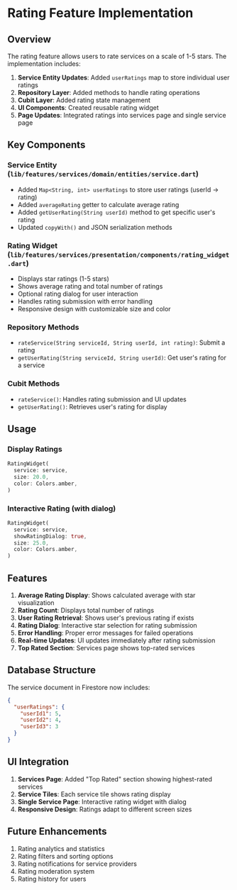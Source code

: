 # Rating Feature Implementation

## Overview
The rating feature allows users to rate services on a scale of 1-5 stars. The implementation includes:

1. **Service Entity Updates**: Added `userRatings` map to store individual user ratings
2. **Repository Layer**: Added methods to handle rating operations
3. **Cubit Layer**: Added rating state management
4. **UI Components**: Created reusable rating widget
5. **Page Updates**: Integrated ratings into services page and single service page

## Key Components

### Service Entity (`lib/features/services/domain/entities/service.dart`)
- Added `Map<String, int> userRatings` to store user ratings (userId -> rating)
- Added `averageRating` getter to calculate average rating
- Added `getUserRating(String userId)` method to get specific user's rating
- Updated `copyWith()` and JSON serialization methods

### Rating Widget (`lib/features/services/presentation/components/rating_widget.dart`)
- Displays star ratings (1-5 stars)
- Shows average rating and total number of ratings
- Optional rating dialog for user interaction
- Handles rating submission with error handling
- Responsive design with customizable size and color

### Repository Methods
- `rateService(String serviceId, String userId, int rating)`: Submit a rating
- `getUserRating(String serviceId, String userId)`: Get user's rating for a service

### Cubit Methods
- `rateService()`: Handles rating submission and UI updates
- `getUserRating()`: Retrieves user's rating for display

## Usage

### Display Ratings
```dart
RatingWidget(
  service: service,
  size: 20.0,
  color: Colors.amber,
)
```

### Interactive Rating (with dialog)
```dart
RatingWidget(
  service: service,
  showRatingDialog: true,
  size: 25.0,
  color: Colors.amber,
)
```

## Features

1. **Average Rating Display**: Shows calculated average with star visualization
2. **Rating Count**: Displays total number of ratings
3. **User Rating Retrieval**: Shows user's previous rating if exists
4. **Rating Dialog**: Interactive star selection for rating submission
5. **Error Handling**: Proper error messages for failed operations
6. **Real-time Updates**: UI updates immediately after rating submission
7. **Top Rated Section**: Services page shows top-rated services

## Database Structure

The service document in Firestore now includes:
```json
{
  "userRatings": {
    "userId1": 5,
    "userId2": 4,
    "userId3": 3
  }
}
```

## UI Integration

1. **Services Page**: Added "Top Rated" section showing highest-rated services
2. **Service Tiles**: Each service tile shows rating display
3. **Single Service Page**: Interactive rating widget with dialog
4. **Responsive Design**: Ratings adapt to different screen sizes

## Future Enhancements

1. Rating analytics and statistics
2. Rating filters and sorting options
3. Rating notifications for service providers
4. Rating moderation system
5. Rating history for users 